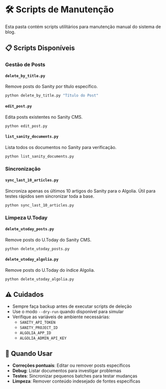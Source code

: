 # 🛠️ Scripts de Manutenção

Esta pasta contém scripts utilitários para manutenção manual do sistema de blog.

## 📋 Scripts Disponíveis

### Gestão de Posts

#### `delete_by_title.py`
Remove posts do Sanity por título específico.
```bash
python delete_by_title.py "Título do Post"
```

#### `edit_post.py`
Edita posts existentes no Sanity CMS.
```bash
python edit_post.py
```

#### `list_sanity_documents.py`
Lista todos os documentos no Sanity para verificação.
```bash
python list_sanity_documents.py
```

### Sincronização

#### `sync_last_10_articles.py`
Sincroniza apenas os últimos 10 artigos do Sanity para o Algolia.
Útil para testes rápidos sem sincronizar toda a base.
```bash
python sync_last_10_articles.py
```

### Limpeza U.Today

#### `delete_utoday_posts.py`
Remove posts do U.Today do Sanity CMS.
```bash
python delete_utoday_posts.py
```

#### `delete_utoday_algolia.py`
Remove posts do U.Today do índice Algolia.
```bash
python delete_utoday_algolia.py
```

## ⚠️ Cuidados

- Sempre faça backup antes de executar scripts de deleção
- Use o modo `--dry-run` quando disponível para simular
- Verifique as variáveis de ambiente necessárias:
  - `SANITY_API_TOKEN`
  - `SANITY_PROJECT_ID`
  - `ALGOLIA_APP_ID`
  - `ALGOLIA_ADMIN_API_KEY`

## 🔧 Quando Usar

- **Correções pontuais**: Editar ou remover posts específicos
- **Debug**: Listar documentos para investigar problemas
- **Testes**: Sincronizar pequenos batches para testar mudanças
- **Limpeza**: Remover conteúdo indesejado de fontes específicas